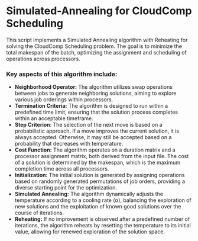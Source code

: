 # Simulated-Annealing for CloudComp Scheduling

This script implements a Simulated Annealing algorithm with Reheating for solving the CloudComp Scheduling problem. The goal is to minimize the total makespan of the batch, optimizing the assignment and scheduling of operations across processors.


### Key aspects of this algorithm include:
- **Neighborhood Operator:** The algorithm utilizes swap operations between jobs to generate neighboring solutions, aiming to explore various job orderings within processors.
- **Termination Criteria:** The algorithm is designed to run within a predefined time limit, ensuring that the solution process completes within an acceptable timeframe.
- **Step Criterion**: The selection of the next move is based on a probabilistic approach. If a move improves the current solution, it is always accepted. Otherwise, it may still be accepted based on a probability that decreases with temperature.
- **Cost Function:** The algorithm operates on a duration matrix and a processor assignment matrix, both derived from the input file. The cost of a solution is determined by the makespan, which is the maximum completion time across all processors.
- **Initialization:** The initial solution is generated by assigning operations based on randomly generated permutations of job orders, providing a diverse starting point for the optimization.
- **Simulated Annealing:** The algorithm dynamically adjusts the temperature according to a cooling rate (α), balancing the exploration of new solutions and the exploitation of known good solutions over the course of iterations.
- **Reheating:** If no improvement is observed after a predefined number of iterations, the algorithm reheats by resetting the temperature to its initial value, allowing for renewed exploration of the solution space.
